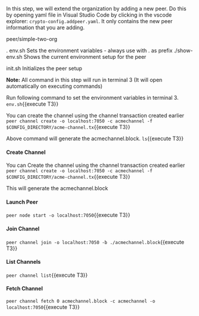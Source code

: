 In this step, we will extend the organization by adding a new peer.  Do this by opening yaml file in Visual Studio Code by clicking in the vscode explorer: `crypto-config.addpeer.yaml`. It only contains the new peer information that you are adding.  


peer/simple-two-org

.  env.sh               Sets the environment variables - always use with . as prefix
./show-env.sh           Shows the current environment setup for the peer

init.sh                 Initializes the peer setup

**Note:** All command in this step will run in terminal 3 (It will open automatically on executing commands)

Run following command to set the environment variables in terminal 3.
`env.sh`{{execute T3}}

You can create the channel using the channel transaction created earlier
`peer channel create -o localhost:7050 -c acmechannel -f $CONFIG_DIRECTORY/acme-channel.tx`{{execute T3}}    

Above command will generate the acmechannel.block. `ls`{{execute T3}}

#### Create Channel
You can Create the channel using the channel transaction created earlier
`peer channel create -o localhost:7050 -c acmechannel -f $CONFIG_DIRECTORY/acme-channel.tx`{{execute T3}}    

This will generate the acmechannel.block

#### Launch Peer
`peer node start -o localhost:7050`{{execute T3}}    

#### Join Channel
`peer channel join -o localhost:7050 -b ./acmechannel.block`{{execute T3}}    

#### List  Channels
`peer channel list`{{execute T3}}    

#### Fetch Channel
 `peer channel fetch 0 acmechannel.block -c acmechannel -o localhost:7050`{{execute T3}}    

